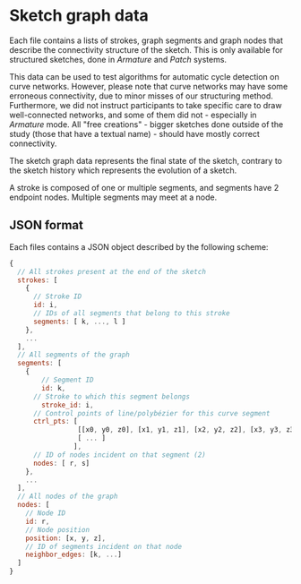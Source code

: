 # Sketch graph data

Each file contains a lists of strokes, graph segments and graph nodes that describe the connectivity structure of the sketch. This is only available for structured sketches, done in *Armature* and *Patch* systems.

This data can be used to test algorithms for automatic cycle detection on curve networks. However, please note that curve networks may have some erroneous connectivity, due to minor misses of our structuring method. Furthermore, we did not instruct participants to take specific care to draw well-connected networks, and some of them did not - especially in *Armature* mode. All "free creations" - bigger sketches done outside of the study (those that have a textual name) - should have mostly correct connectivity.

The sketch graph data represents the final state of the sketch, contrary to the sketch history which represents the evolution of a sketch.

A stroke is composed of one or multiple segments, and segments have 2 endpoint nodes. Multiple segments may meet at a node.

## JSON format

Each files contains a JSON object described by the following scheme:

```js
{
  // All strokes present at the end of the sketch
  strokes: [
    {
      // Stroke ID
      id: i,
      // IDs of all segments that belong to this stroke
      segments: [ k, ..., l ]
    },
    ...
  ],
  // All segments of the graph
  segments: [
    {
    	// Segment ID
    	id: k,
      // Stroke to which this segment belongs
    	stroke_id: i,
      // Control points of line/polybézier for this curve segment
      ctrl_pts: [
                 [[x0, y0, z0], [x1, y1, z1], [x2, y2, z2], [x3, y3, z3]], // ctrl pts for 1 cubic bezier
                 [ ... ]
                ],
      // ID of nodes incident on that segment (2)
      nodes: [ r, s]
    },
    ...
  ],
  // All nodes of the graph
  nodes: [
    // Node ID
    id: r,
    // Node position
    position: [x, y, z],
    // ID of segments incident on that node
    neighbor_edges: [k, ...]
  ]
}
```

